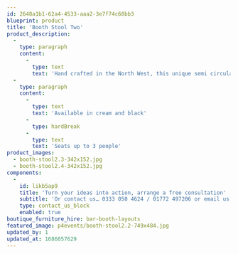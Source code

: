 ```yaml
---
id: 2648a1b1-62a4-4533-aaa2-3e7f74c68bb3
blueprint: product
title: 'Booth Stool Two'
product_description:
  -
    type: paragraph
    content:
      -
        type: text
        text: 'Hand crafted in the North West, this unique semi circular stool works both singularly or dually to create two unique seating solutions guaranteed to wow your guests.'
  -
    type: paragraph
    content:
      -
        type: text
        text: 'Available in cream and black'
      -
        type: hardBreak
      -
        type: text
        text: 'Seats up to 3 people'
product_images:
  - booth-stool2.3-342x152.jpg
  - booth-stool2.4-342x152.jpg
components:
  -
    id: likb5ap9
    title: 'Turn your ideas into action, arrange a free consultation'
    subtitle: 'Or contact us… 0333 050 4624 / 01772 497206 or email us: info@p4events.co.uk'
    type: contact_us_block
    enabled: true
boutique_furniture_hire: bar-booth-layouts
featured_image: p4events/booth-stool2.2-749x484.jpg
updated_by: 1
updated_at: 1686057629
---
```

